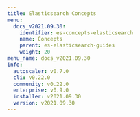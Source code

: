 ```yaml
---
title: Elasticsearch Concepts
menu:
  docs_v2021.09.30:
    identifier: es-concepts-elasticsearch
    name: Concepts
    parent: es-elasticsearch-guides
    weight: 20
menu_name: docs_v2021.09.30
info:
  autoscaler: v0.7.0
  cli: v0.22.0
  community: v0.22.0
  enterprise: v0.9.0
  installer: v2021.09.30
  version: v2021.09.30
---
```


